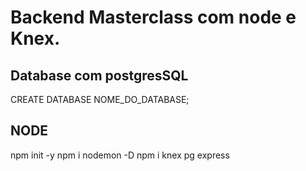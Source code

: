 # Backend Masterclass com node e Knex.

## Database com postgresSQL

CREATE DATABASE NOME_DO_DATABASE;

## NODE

npm init -y
npm i nodemon -D
npm i knex pg express
